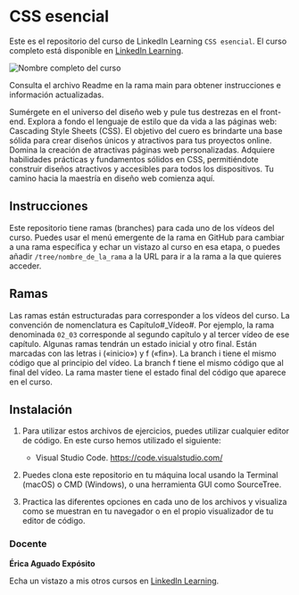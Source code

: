 # CSS esencial

Este es el repositorio del curso de LinkedIn Learning `CSS esencial`. El curso completo está disponible en [LinkedIn Learning][lil-course-url].

![Nombre completo del curso][lil-thumbnail-url] 

Consulta el archivo Readme en la rama main para obtener instrucciones e información actualizadas.

Sumérgete en el universo del diseño web y pule tus destrezas en el front-end. Explora a fondo el lenguaje de estilo que da vida a las páginas web: Cascading Style Sheets (CSS). El objetivo del cuero es brindarte una base sólida para crear diseños únicos y atractivos para tus proyectos online. Domina la creación de atractivas páginas web personalizadas. Adquiere habilidades prácticas y fundamentos sólidos en CSS, permitiéndote construir diseños atractivos y accesibles para todos los dispositivos. Tu camino hacia la maestría en diseño web comienza aquí.

## Instrucciones

Este repositorio tiene ramas (branches) para cada uno de los vídeos del curso. Puedes usar el menú emergente de la rama en GitHub para cambiar a una rama específica y echar un vistazo al curso en esa etapa, o puedes añadir `/tree/nombre_de_la_rama` a la URL para ir a la rama a la que quieres acceder.

## Ramas

Las ramas están estructuradas para corresponder a los vídeos del curso. La convención de nomenclatura es Capítulo#_Vídeo#. Por ejemplo, la rama denominada `02_03` corresponde al segundo capítulo y al tercer vídeo de ese capítulo. Algunas ramas tendrán un estado inicial y otro final. Están marcadas con las letras i («inicio») y f («fin»). La branch i tiene el mismo código que al principio del vídeo. La branch f tiene el mismo código que al final del vídeo. La rama master tiene el estado final del código que aparece en el curso.

## Instalación

1. Para utilizar estos archivos de ejercicios, puedes utilizar cualquier editor de código. En este curso hemos utilizado el siguiente:
   - Visual Studio Code. https://code.visualstudio.com/

2. Puedes clona este repositorio en tu máquina local usando la Terminal (macOS) o CMD (Windows), o una herramienta GUI como SourceTree.
3. Practica las diferentes opciones en cada uno de los archivos y visualiza como se muestran en tu navegador o en el propio visualizador de tu editor de código.

### Docente

**Érica Aguado Expósito**

Echa un vistazo a mis otros cursos en [LinkedIn Learning](https://www.linkedin.com/learning/instructors/erica-aguado-exposito).

[0]: # (Replace these placeholder URLs with actual course URLs)
[lil-course-url]: https://www.linkedin.com/learning/css-esencial-23366283
[lil-thumbnail-url]: https://media.licdn.com/dms/image/D560DAQG8sdI4VVlG4A/learning-public-crop_675_1200/0/1702886450578?e=2147483647&v=beta&t=QVNtf7-XeNSP0lDW-lVmE7qII11Zgw33vwvJnzF-0AI

[1]: # (End of ES-Instruction ###############################################################################################)
